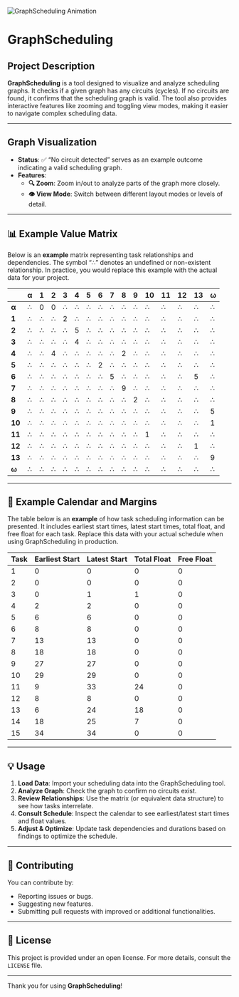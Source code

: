 ![GraphScheduling Animation](graphscheduling.gif)

# GraphScheduling

## Project Description
**GraphScheduling** is a tool designed to visualize and analyze scheduling graphs. It checks if a given graph has any circuits (cycles). If no circuits are found, it confirms that the scheduling graph is valid. The tool also provides interactive features like zooming and toggling view modes, making it easier to navigate complex scheduling data.

---

## Graph Visualization
- **Status**: ✅ “No circuit detected” serves as an example outcome indicating a valid scheduling graph.
- **Features**:
  - **🔍 Zoom**: Zoom in/out to analyze parts of the graph more closely.
  - **👁️ View Mode**: Switch between different layout modes or levels of detail.

---

## 📊 Example Value Matrix
Below is an **example** matrix representing task relationships and dependencies. The symbol “∴” denotes an undefined or non-existent relationship. In practice, you would replace this example with the actual data for your project.

|     | α   | 1   | 2   | 3   | 4   | 5   | 6   | 7   | 8   | 9   | 10  | 11  | 12  | 13  | ω   |
|-----|-----|-----|-----|-----|-----|-----|-----|-----|-----|-----|-----|-----|-----|-----|-----|
| **α**   | ∴   | 0   | 0   | ∴   | ∴   | ∴   | ∴   | ∴   | ∴   | ∴   | ∴   | ∴   | ∴   | ∴   | ∴   |
| **1**   | ∴   | ∴   | ∴   | 2   | ∴   | ∴   | ∴   | ∴   | ∴   | ∴   | ∴   | ∴   | ∴   | ∴   | ∴   |
| **2**   | ∴   | ∴   | ∴   | ∴   | 5   | ∴   | ∴   | ∴   | ∴   | ∴   | ∴   | ∴   | ∴   | ∴   | ∴   |
| **3**   | ∴   | ∴   | ∴   | ∴   | 4   | ∴   | ∴   | ∴   | ∴   | ∴   | ∴   | ∴   | ∴   | ∴   | ∴   |
| **4**   | ∴   | ∴   | 4   | ∴   | ∴   | ∴   | ∴   | ∴   | 2   | ∴   | ∴   | ∴   | ∴   | ∴   | ∴   |
| **5**   | ∴   | ∴   | ∴   | ∴   | ∴   | ∴   | 2   | ∴   | ∴   | ∴   | ∴   | ∴   | ∴   | ∴   | ∴   |
| **6**   | ∴   | ∴   | ∴   | ∴   | ∴   | ∴   | ∴   | 5   | ∴   | ∴   | ∴   | ∴   | ∴   | 5   | ∴   |
| **7**   | ∴   | ∴   | ∴   | ∴   | ∴   | ∴   | ∴   | ∴   | 9   | ∴   | ∴   | ∴   | ∴   | ∴   | ∴   |
| **8**   | ∴   | ∴   | ∴   | ∴   | ∴   | ∴   | ∴   | ∴   | ∴   | 2   | ∴   | ∴   | ∴   | ∴   | ∴   |
| **9**   | ∴   | ∴   | ∴   | ∴   | ∴   | ∴   | ∴   | ∴   | ∴   | ∴   | ∴   | ∴   | ∴   | ∴   | 5   |
| **10**  | ∴   | ∴   | ∴   | ∴   | ∴   | ∴   | ∴   | ∴   | ∴   | ∴   | ∴   | ∴   | ∴   | ∴   | 1   |
| **11**  | ∴   | ∴   | ∴   | ∴   | ∴   | ∴   | ∴   | ∴   | ∴   | ∴   | 1   | ∴   | ∴   | ∴   | ∴   |
| **12**  | ∴   | ∴   | ∴   | ∴   | ∴   | ∴   | ∴   | ∴   | ∴   | ∴   | ∴   | ∴   | ∴   | 1   | ∴   |
| **13**  | ∴   | ∴   | ∴   | ∴   | ∴   | ∴   | ∴   | ∴   | ∴   | ∴   | ∴   | ∴   | ∴   | ∴   | 9   |
| **ω**   | ∴   | ∴   | ∴   | ∴   | ∴   | ∴   | ∴   | ∴   | ∴   | ∴   | ∴   | ∴   | ∴   | ∴   | ∴   |

---

## 📅 Example Calendar and Margins
The table below is an **example** of how task scheduling information can be presented. It includes earliest start times, latest start times, total float, and free float for each task. Replace this data with your actual schedule when using GraphScheduling in production.

| Task  | Earliest Start | Latest Start | Total Float | Free Float |
|-------|----------------|--------------|-------------|------------|
| 1     | 0              | 0            | 0           | 0          |
| 2     | 0              | 0            | 0           | 0          |
| 3     | 0              | 1            | 1           | 0          |
| 4     | 2              | 2            | 0           | 0          |
| 5     | 6              | 6            | 0           | 0          |
| 6     | 8              | 8            | 0           | 0          |
| 7     | 13             | 13           | 0           | 0          |
| 8     | 18             | 18           | 0           | 0          |
| 9     | 27             | 27           | 0           | 0          |
| 10    | 29             | 29           | 0           | 0          |
| 11    | 9              | 33           | 24          | 0          |
| 12    | 8              | 8            | 0           | 0          |
| 13    | 6              | 24           | 18          | 0          |
| 14    | 18             | 25           | 7           | 0          |
| 15    | 34             | 34           | 0           | 0          |

---

## 💡 Usage
1. **Load Data**: Import your scheduling data into the GraphScheduling tool.
2. **Analyze Graph**: Check the graph to confirm no circuits exist.
3. **Review Relationships**: Use the matrix (or equivalent data structure) to see how tasks interrelate.
4. **Consult Schedule**: Inspect the calendar to see earliest/latest start times and float values.
5. **Adjust & Optimize**: Update task dependencies and durations based on findings to optimize the schedule.

---

## 🤝 Contributing
You can contribute by:
- Reporting issues or bugs.
- Suggesting new features.
- Submitting pull requests with improved or additional functionalities.

---

## 📝 License
This project is provided under an open license. For more details, consult the `LICENSE` file.

---

Thank you for using **GraphScheduling**!
